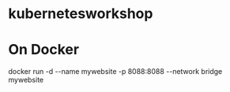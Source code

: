 # kubernetesworkshop


# On Docker

docker run -d --name mywebsite  -p 8088:8088 --network bridge mywebsite
